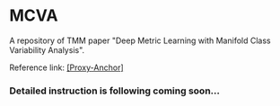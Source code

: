 # MCVA
A repository of TMM paper "Deep Metric Learning with Manifold Class Variability Analysis".

Reference link: [[Proxy-Anchor]](https://github.com/tjddus9597/Proxy-Anchor-CVPR2020)


### Detailed instruction is following coming soon...


